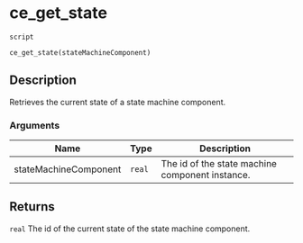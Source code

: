 # ce_get_state
`script`
```gml
ce_get_state(stateMachineComponent)
```

## Description
Retrieves the current state of a state machine component.

### Arguments
| Name | Type | Description |
| ---- | ---- | ----------- |
| stateMachineComponent | `real` | The id of the state machine component instance. |

## Returns
`real` The id of the current state of the state machine component.